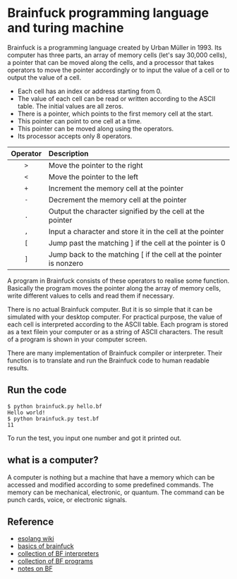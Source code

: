 # Brainfuck programming language and turing machine

Brainfuck is a programming language created by Urban Müller in 1993. Its computer has three parts, an array of memory cells (let's say 30,000 cells), a pointer that can be moved along the cells, and a processor that takes operators to move the pointer accordingly or to input the value of a cell or to output the value of a cell. 
 
* Each cell has an index or address starting from 0. 
* The value of each cell can be read or written according to the ASCII table. The initial values are all zeros. 
* There is a pointer, which points to the first memory cell at the start. 
* This pointer can point to one cell at a time.
* This pointer can be moved along using the operators. 
* Its processor accepts only 8 operators. 

| Operator | Description |
| :-------: | :---------- |
| ```>``` | Move the pointer to the right |
| ```<``` | Move the pointer to the left |
| ```+``` | Increment the memory cell at the pointer |
| ```-``` | Decrement the memory cell at the pointer |
| ```.``` | Output the character signified by the cell at the pointer |
| ```,``` | Input a character and store it in the cell at the pointer |
| ```[``` | Jump past the matching ] if the cell at the pointer is 0 |
| ```]``` | Jump back to the matching [ if the cell at the pointer is nonzero |

A program in Brainfuck consists of these operators to realise some function. Basically the program moves the pointer along the array of memory cells, write different values to cells and read them if necessary.

There is no actual Brainfuck computer. But it is so simple that it can be simulated with your desktop computer. For practical purpose, the value of each cell is interpreted according to the ASCII table. Each program is stored as a text filein your computer or as a string of ASCII characters. The result of a program is shown in your computer screen. 

There are many implementation of Brainfuck compiler or interpreter. Their function is to translate and run the Brainfuck code to human readable results. 

## Run the code

```
$ python brainfuck.py hello.bf 
Hello world!
$ python brainfuck.py test.bf 
11 
```
To run the test, you input one number and got it printed out.

## what is a computer?

A computer is nothing but a machine that have a memory which can be accessed and modified according to some predefined commands. The memory can be mechanical, electronic, or quantum. The command can be punch cards, voice, or electronic signals. 

## Reference

* [esolang wiki](https://esolangs.org/wiki/Brainfuck)
* [basics of brainfuck](https://gist.github.com/roachhd/dce54bec8ba55fb17d3a)
* [collection of BF interpreters](https://github.com/pablojorge/brainfuck)
* [collection of BF programs](http://brainfuck.org)
* [notes on BF](http://mazonka.com/brainf/index.html)

